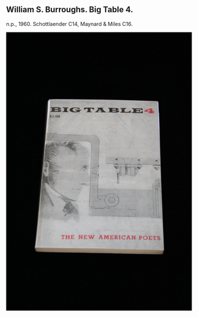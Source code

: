 ## William S. Burroughs. Big Table 4.

n.p., 1960.  Schottlaender C14, Maynard & Miles C16.

![Big Table 4](../assets/images/big-table-4-1.jpg)

